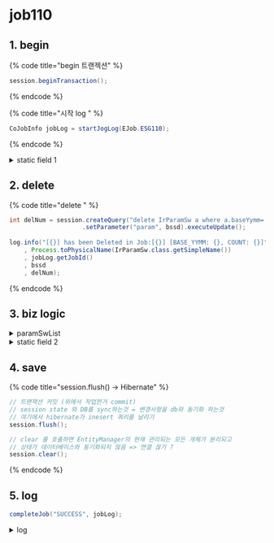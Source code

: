 # job110

## 1. begin

{% code title="begin 트랜젝션" %}
```java
session.beginTransaction();
```
{% endcode %}

{% code title="시작 log " %}
```java
CoJobInfo jobLog = startJogLog(EJob.ESG110);
```
{% endcode %}

<details>

<summary>static field 1 </summary>

* main에서 정의한 static 멤버 변수 채워주는 작업을 여기에서 함.&#x20;

{% code title="irCurveMap" %}
```java
// TreeMap<String, IrCurve>()
// irCurveNm, IrCurve 
irCurveMap    = IrCurveDao.getIrCurveList().stream()
              .collect(Collectors.toMap(s->s.getIrCurveNm(), Function.identity()));
```
{% endcode %}

{% code title="irCurveNmList" %}
```java
// ArrayList<String>()
// irCurveNm
irCurveNmList = irCurveMap.keySet().stream().collect(Collectors.toList());				

if(irCurveNmList.isEmpty()) {
  log.error("No Active Interest Rate Curve in [{}] Table", Process.toPhysicalName(IrCurve.class.getSimpleName()));
  throw new Exception();
}
else {  
  log.info("Active Interest Rate Curve: [{}]", irCurveNmList);
}
```
{% endcode %}

</details>

## 2. delete&#x20;

{% code title="delete " %}
```java
int delNum = session.createQuery("delete IrParamSw a where a.baseYymm=:param")
                    .setParameter("param", bssd).executeUpdate();
                    
log.info("[{}] has been Deleted in Job:[{}] [BASE_YYMM: {}, COUNT: {}]"
    , Process.toPhysicalName(IrParamSw.class.getSimpleName())
    , jobLog.getJobId()
    , bssd
    , delNum);				
```
{% endcode %}

## 3. biz logic

<details>

<summary>paramSwList</summary>

```java
List<IrParamSwUsr> paramSwUsrList = IrParamSwDao.getIrParamSwUsrList(bssd, irCurveNmList);				
log.info("Active PARAM_SW_USR SIZE in [{}]: [{}]", bssd, paramSwUsrList.size());

List<IrParamSw> paramSwList = new ArrayList<IrParamSw>(); 
List<IrParamSw> sw = IrParamSwDao.getIrParamSwList(bssd);
paramSwList.addAll(sw);
log.info("Active PARAM_SW     SIZE in [{}]: [{}]", bssd, paramSwList.size());

// 작업 전 기존 설정과 건수가 다른지 check 
if(paramSwList.size() != paramSwUsrList.size()) {
  log.warn("Check Smith-Wilson Attribute in [{}] Table for [{}]", Process.toPhysicalName(IrParamSwUsr.class.getSimpleName()), bssd);
}

// save
paramSwList.stream().forEach(s->s.setModifiedBy("GESG"+"job110"));
paramSwList.stream().forEach(s->s.setUpdateDate(LocalDateTime.now())); 
paramSwList.stream().forEach(s -> session.save(s));
log.info("[{}] has been Created from [{}] in Job:[{}] [BASE_YYMM: {}, COUNT: {}]", Process.toPhysicalName(IrParamSw.class.getSimpleName()), Process.toPhysicalName(IrParamSwUsr.class.getSimpleName()), jobLog.getJobId(), bssd, paramSwList.size());

```

```java
session.save(s) ; 
```

* 실제로 저장하는것은 아니고 저장할 준비를 함. (쿼리들을 만들어두기 )
* seq의  next value를 미리 읽어와서 sid에 넣을 값 준비&#x20;



#### Q 아래의 코드는 동치인가 ??

{% code title="생성, 가져오기1, 담기 " %}
```java
Set<String>  applBizDvSet    = paramSwUsrList.stream().map(s -> s.getApplBizDv())   .collect(Collectors.toSet());				
Set<String>  irCurveNmSet    = paramSwUsrList.stream().map(s -> s.getIrCurveNm())   .collect(Collectors.toSet());
Set<Integer> irCurveSceNoSet = paramSwUsrList.stream().map(s -> s.getIrCurveSceNo()).collect(Collectors.toSet());

List<IrParamSw> paramSwList = new ArrayList<IrParamSw>();

// ?? 목적별로 따로 돌것도 아닌데 왜 굳이 조건을 나눠서 가져올까 ? 어차피 아래에서 biz별로 구분해서 grouping 함 
for(String biz : applBizDvSet) {
	for(String curve : irCurveNmSet) {
		for(Integer sceNo : irCurveSceNoSet) {
			List<IrParamSw> sw = IrParamSwDao.getIrParamSwList(bssd, biz, curve, sceNo);
			paramSwList.addAll(sw);
		}
	}
}
paramSwList.addAll(sw);
```
{% endcode %}

{% code title="생성, 가져오기2, 담기" %}
```java
List<IrParamSw> paramSwList = new ArrayList<IrParamSw>();
List<IrParamSw> sw = IrParamSwDao.getIrParamSwList(bssd);
paramSwList.addAll(sw);
```
{% endcode %}

{% code title="생성하면서 바로 담기 " %}
```java
List<IrParamSw> paramSwList = IrParamSwDao.getIrParamSwList(bssd);
```
{% endcode %}

</details>

<details>

<summary>static field 2</summary>

* paramSwList, irParamSw(인스턴스 멤버) 를 이용하여 정적 필드 채워주기
* 여기 작업 때문에 110번 작업은 모든 작업의 필수가 된다 ㅠ &#x20;

```java
// 1.KICS & 시나리오 1 일 때 : irCurveSwMap
irCurveSwMap  = paramSwList.stream().filter(s -> s.getIrCurveSceNo().equals(1) && s.getApplBizDv().equals("KICS"))
                                    .collect(Collectors.toMap(IrParamSw::getIrCurveNm, Function.identity()));
// 2.KICS가 아니고 시나리오 1 : irCurveSwMap
for(IrParamSw irParamSw : paramSwList.stream().filter(s -> s.getIrCurveSceNo().equals(1) && !s.getApplBizDv().equals("KICS"))
                  .collect(Collectors.toList())) {
  irCurveSwMap.putIfAbsent(irParamSw.getIrCurveNm(), irParamSw);
}
// 3.비었을 때 => 종료 
if(irCurveSwMap.isEmpty()) {
  log.error("Check Smith-Wilson Attribute in [{}] Table for [{}]", Process.toPhysicalName(IrParamSw.class.getSimpleName()), bssd);
  throw new Exception();
}

// BIZ 목적에 따라 별도의 map을 구성하여 이후 작업에서 map 단위로 처리함. 
//=> map 단위로 하는 일이 같다면 궅이 맵을 구분하기 보다는 동일 맵에 구분자를 두는게 더 좋을 듯 -> 이건 뒤쪽 내용을 보고,,, 
kicsSwMap = paramSwList.stream().filter(s -> s.getApplBizDv().equals("KICS")).collect(Collectors.groupingBy(IrParamSw::getIrCurveNm, TreeMap::new, Collectors.toMap(IrParamSw::getIrCurveSceNo, Function.identity(), (k, v) -> k, TreeMap::new)));
ifrsSwMap = paramSwList.stream().filter(s -> s.getApplBizDv().equals("IFRS")).collect(Collectors.groupingBy(IrParamSw::getIrCurveNm, TreeMap::new, Collectors.toMap(IrParamSw::getIrCurveSceNo, Function.identity(), (k, v) -> k, TreeMap::new)));
ibizSwMap = paramSwList.stream().filter(s -> s.getApplBizDv().equals("IBIZ")).collect(Collectors.groupingBy(IrParamSw::getIrCurveNm, TreeMap::new, Collectors.toMap(IrParamSw::getIrCurveSceNo, Function.identity(), (k, v) -> k, TreeMap::new)));
saasSwMap = paramSwList.stream().filter(s -> s.getApplBizDv().equals("SAAS")).collect(Collectors.groupingBy(IrParamSw::getIrCurveNm, TreeMap::new, Collectors.toMap(IrParamSw::getIrCurveSceNo, Function.identity(), (k, v) -> k, TreeMap::new)));

// log
for(Map.Entry<String, Map<Integer, IrParamSw>> crv : kicsSwMap.entrySet()) log.info("SW Input Set: [KICS], [IR_CURVE_NM: {}, Num of SCENARIO: {}]", crv.getKey(), crv.getValue().size());	
for(Map.Entry<String, Map<Integer, IrParamSw>> crv : ifrsSwMap.entrySet()) log.info("SW Input Set: [IFRS], [IR_CURVE_NM: {}, Num of SCENARIO: {}]", crv.getKey(), crv.getValue().size());
for(Map.Entry<String, Map<Integer, IrParamSw>> crv : ibizSwMap.entrySet()) log.info("SW Input Set: [IBIZ], [IR_CURVE_NM: {}, Num of SCENARIO: {}]", crv.getKey(), crv.getValue().size());
for(Map.Entry<String, Map<Integer, IrParamSw>> crv : saasSwMap.entrySet()) log.info("SW Input Set: [SAAS], [IR_CURVE_NM: {}, Num of SCENARIO: {}]", crv.getKey(), crv.getValue().size());				

```

</details>

## 4. save&#x20;

{% code title="session.flush() -> Hibernate" %}
```java
// 트랜잭션 커밋 (위에서 작업한거 commit)
// session state 와 DB를 sync하는것 = 변경사항을 db와 동기화 하는것 
// 여기에서 hibernate가 inesert 쿼리를 날리기 
session.flush();

// clear 를 호출하면 EntityManager의 현재 관리되는 모든 개체가 분리되고 
// 상태가 데이터베이스와 동기화되지 않음 => 연결 끊기 ?
session.clear();			
```
{% endcode %}

## 5. log

```java
completeJob("SUCCESS", jobLog);
```

<details>

<summary>log</summary>

```sql
/* insert com.gof.entity.CoJobInfo*/ 
insert 
into
PUBLIC.CO_JOB_INFO
  (MODIFIED_BY, UPDATE_DATE, BASE_YYMM
  , CALC_DATE, CALC_ELPS, CALC_END, CALC_SCD
  , CALC_START, JOB_NM, JOB_NAME, SID) 
values
   (?, ?, ?, ?, ?, ?, ?, ?, ?, ?, ?)
```

</details>
